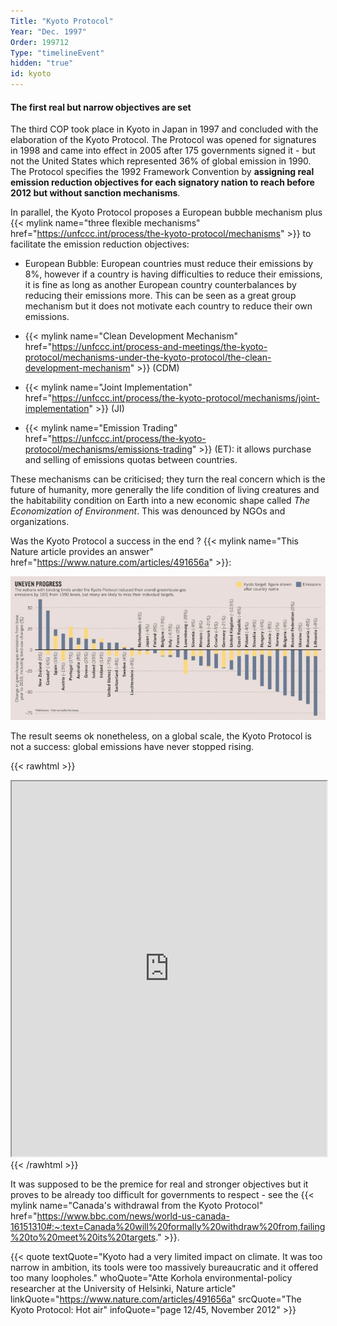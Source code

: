```yaml
---
Title: "Kyoto Protocol"
Year: "Dec. 1997"
Order: 199712
Type: "timelineEvent"
hidden: "true"
id: kyoto
---
```


#### The first real but narrow objectives are set

The third COP took place in Kyoto in Japan in 1997 and concluded with the elaboration of the Kyoto Protocol. The Protocol was opened for signatures in 1998 and came into effect in 2005 after 175 governments signed it - but not the United States which represented 36% of global emission in 1990. The Protocol specifies the 1992 Framework Convention by **assigning real emission reduction objectives for each signatory nation to reach before 2012 but without sanction mechanisms**.

In parallel, the Kyoto Protocol proposes a European bubble mechanism plus {{< mylink name="three flexible mechanisms" href="https://unfccc.int/process/the-kyoto-protocol/mechanisms" >}} to facilitate the emission reduction objectives:

*   European Bubble: European countries must reduce their emissions by 8%, however if a country is having difficulties to reduce their emissions, it is fine as long as another European country counterbalances by reducing their emissions more. This can be seen as a great group mechanism but it does not motivate each country to reduce their own emissions.
    
*   {{< mylink name="Clean Development Mechanism" href="https://unfccc.int/process-and-meetings/the-kyoto-protocol/mechanisms-under-the-kyoto-protocol/the-clean-development-mechanism" >}} (CDM)
    
*   {{< mylink name="Joint Implementation" href="https://unfccc.int/process/the-kyoto-protocol/mechanisms/joint-implementation" >}} (JI)
    
*   {{< mylink name="Emission Trading" href="https://unfccc.int/process/the-kyoto-protocol/mechanisms/emissions-trading" >}} (ET): it allows purchase and selling of emissions quotas between countries.
    

These mechanisms can be criticised; they turn the real concern which is the future of humanity, more generally the life condition of living creatures and the habitability condition on Earth into a new economic shape called _The Economization of Environment_. This was denounced by NGOs and organizations.

Was the Kyoto Protocol a success in the end ? {{< mylink name="This Nature article provides an answer" href="https://www.nature.com/articles/491656a" >}}:

![](/img/ecology/timelines/main/kyoto-targets-vs-real.webp)

The result seems ok nonetheless, on a global scale, the Kyoto Protocol is not a success: global emissions have never stopped rising. 

{{< rawhtml >}}
<iframe src="https://ourworldindata.org/grapher/annual-co2-emissions-per-country?country=~OWID_WRL" width="100%" height="600rem"></iframe>
{{< /rawhtml >}}


It was supposed to be the premice for real and stronger objectives but it proves to be already too difficult for governments to respect - see the {{< mylink name="Canada's withdrawal from the Kyoto Protocol" href="https://www.bbc.com/news/world-us-canada-16151310#:~:text=Canada%20will%20formally%20withdraw%20from,failing%20to%20meet%20its%20targets." >}}.

{{< quote textQuote="Kyoto had a very limited impact on climate. It was too narrow in ambition, its tools were too massively bureaucratic and it offered too many loopholes." whoQuote="Atte Korhola environmental-policy researcher at the University of Helsinki, Nature article" linkQuote="https://www.nature.com/articles/491656a" srcQuote="The Kyoto Protocol: Hot air" infoQuote="page 12/45, November 2012" >}}